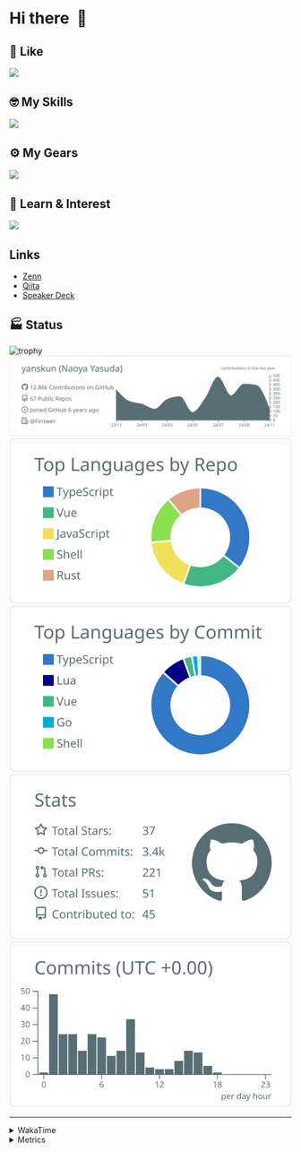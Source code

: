 # Hi there&nbsp; :wave:

## 💌 Like
<img src="https://go-skill-icons.vercel.app/api/icons?i=github" />

## 🤓 My Skills
<img src="https://go-skill-icons.vercel.app/api/icons?i=js,ts,vue,nuxtjs,react,nextjs,go,lua,git" />

## ⚙️ My Gears
<img src="https://go-skill-icons.vercel.app/api/icons?i=neovim,vscode,githubcopilot,alacritty,tmux" />

## 📖 Learn & Interest
<img src="https://go-skill-icons.vercel.app/api/icons?i=rust,deno,css,zig,playwright,githubactions,storybook,netlify,eslint" />

## Links
- [Zenn](https://zenn.dev/yanskun)
- [Qiita](https://qiita.com/yanskun)
- [Speaker Deck](https://speakerdeck.com/yanskun)

<!-- https://github.com/ryo-ma/github-profile-trophy -->

## 🏭 Status

<img src="https://github-profile-trophy.vercel.app/?username=yanskun&theme=onedark&row=1" alt="trophy">

<!-- https://github.com/vn7n24fzkq/github-profile-summary-cards -->
<picture>
  <source media="(prefers-color-scheme: dark)" srcset="https://raw.githubusercontent.com/yanskun/yanskun/master/profile-summary-card-output/nord_dark/0-profile-details.svg">
 <img src="https://raw.githubusercontent.com/yanskun/yanskun/master/profile-summary-card-output/default/0-profile-details.svg">
</picture>
<br>
<picture>
  <source media="(prefers-color-scheme: dark)" srcset="https://raw.githubusercontent.com/yanskun/yanskun/master/profile-summary-card-output/nord_dark/1-repos-per-language.svg">
 <img src="https://raw.githubusercontent.com/yanskun/yanskun/master/profile-summary-card-output/default/1-repos-per-language.svg">
</picture>
<picture>
  <source media="(prefers-color-scheme: dark)" srcset="https://raw.githubusercontent.com/yanskun/yanskun/master/profile-summary-card-output/nord_dark/2-most-commit-language.svg">
 <img src="https://raw.githubusercontent.com/yanskun/yanskun/master/profile-summary-card-output/default/2-most-commit-language.svg">
</picture>
<br>
<picture>
  <source media="(prefers-color-scheme: dark)" srcset="https://raw.githubusercontent.com/yanskun/yanskun/master/profile-summary-card-output/nord_dark/3-stats.svg">
 <img src="https://raw.githubusercontent.com/yanskun/yanskun/master/profile-summary-card-output/default/3-stats.svg">
</picture>
<picture>
  <source media="(prefers-color-scheme: dark)" srcset="https://raw.githubusercontent.com/yanskun/yanskun/master/profile-summary-card-output/nord_dark/4-productive-time.svg">
 <img src="https://raw.githubusercontent.com/yanskun/yanskun/master/profile-summary-card-output/default/4-productive-time.svg">
</picture>

---

<details>
  <summary>WakaTime</summary>
<!--START_SECTION:waka-->
![Code Time](http://img.shields.io/badge/Code%20Time-1%2C490%20hrs%202%20mins-blue)

**🐱 My GitHub Data** 

> 📦 144.1 kB Used in GitHub's Storage 
 > 
> 🏆 2,834 Contributions in the Year 2024
 > 
> 💼 Opted to Hire
 > 
> 📜 122 Public Repositories 
 > 
> 🔑 4 Private Repositories 
 > 
**I'm an Early 🐤** 

```text
🌞 Morning                5237 commits        ███░░░░░░░░░░░░░░░░░░░░░░   13.88 % 
🌆 Daytime                19941 commits       █████████████░░░░░░░░░░░░   52.87 % 
🌃 Evening                9043 commits        ██████░░░░░░░░░░░░░░░░░░░   23.98 % 
🌙 Night                  3496 commits        ██░░░░░░░░░░░░░░░░░░░░░░░   09.27 % 
```
📅 **I'm Most Productive on Tuesday** 

```text
Monday                   5373 commits        ████░░░░░░░░░░░░░░░░░░░░░   14.25 % 
Tuesday                  7834 commits        █████░░░░░░░░░░░░░░░░░░░░   20.77 % 
Wednesday                6971 commits        █████░░░░░░░░░░░░░░░░░░░░   18.48 % 
Thursday                 6968 commits        █████░░░░░░░░░░░░░░░░░░░░   18.47 % 
Friday                   5662 commits        ████░░░░░░░░░░░░░░░░░░░░░   15.01 % 
Saturday                 2089 commits        █░░░░░░░░░░░░░░░░░░░░░░░░   05.54 % 
Sunday                   2820 commits        ██░░░░░░░░░░░░░░░░░░░░░░░   07.48 % 
```


📊 **This Week I Spent My Time On** 

```text
🕑︎ Time Zone: Asia/Tokyo

💬 Programming Languages: 
TypeScript               23 hrs 4 mins       █████████████████░░░░░░░░   67.05 % 
JSON                     1 hr 55 mins        █░░░░░░░░░░░░░░░░░░░░░░░░   05.61 % 
Rust                     1 hr 52 mins        █░░░░░░░░░░░░░░░░░░░░░░░░   05.45 % 
SQL                      1 hr 39 mins        █░░░░░░░░░░░░░░░░░░░░░░░░   04.81 % 
Markdown                 1 hr 19 mins        █░░░░░░░░░░░░░░░░░░░░░░░░   03.87 % 

🔥 Editors: 
Neovim                   34 hrs 25 mins      █████████████████████████   100.00 % 

💻 Operating System: 
Mac                      34 hrs 25 mins      █████████████████████████   100.00 % 
```


 Last Updated on 13/11/2024 06:16:53 UTC
<!--END_SECTION:waka-->
</details>

<details>
  <summary>Metrics</summary>
  <img src="https://github.com/yanskun/yanskun/blob/main/github-metrics.svg" alt="Metrics">
</details>
